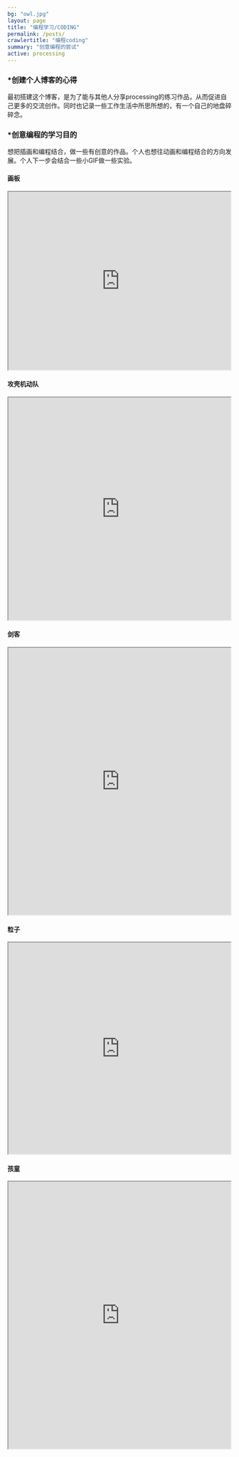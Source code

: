 ```yaml
---
bg: "owl.jpg"
layout: page
title: "编程学习/CODING"
permalink: /posts/
crawlertitle: "编程coding"
summary: "创意编程的尝试"
active: processing
---
```


### *创建个人博客的心得

最初搭建这个博客，是为了能与其他人分享processing的练习作品，从而促进自己更多的交流创作。同时也记录一些工作生活中所思所想的，有一个自己的地盘碎碎念。

### *创意编程的学习目的

想把插画和编程结合，做一些有创意的作品。个人也想往动画和编程结合的方向发展。个人下一步会结合一些小GIF做一些实验。

#### 画板 

<iframe src="https://www.openprocessing.org/sketch/394525/embed/" width="500" height="400"></iframe>

#### 攻壳机动队

<iframe src="https://www.openprocessing.org/sketch/449351/embed/" width="500" height="500"></iframe>

#### 剑客

<iframe src="https://www.openprocessing.org/sketch/420398/embed/" width="500" height="600"></iframe>

#### 粒子

<iframe src="https://www.openprocessing.org/sketch/419845/embed/" width="500" height="475"></iframe>

#### 孩童
<iframe src="https://www.openprocessing.org/sketch/454368/embed/" width="500" height="600"></iframe>

